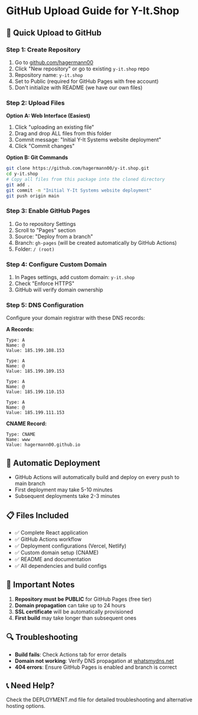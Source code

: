 # GitHub Upload Guide for Y-It.Shop

## 🚀 Quick Upload to GitHub

### Step 1: Create Repository
1. Go to [github.com/hagermann00](https://github.com/hagermann00)
2. Click "New repository" or go to existing `y-it.shop` repo
3. Repository name: `y-it.shop`
4. Set to Public (required for GitHub Pages with free account)
5. Don't initialize with README (we have our own files)

### Step 2: Upload Files
**Option A: Web Interface (Easiest)**
1. Click "uploading an existing file"
2. Drag and drop ALL files from this folder
3. Commit message: "Initial Y-It Systems website deployment"
4. Click "Commit changes"

**Option B: Git Commands**
```bash
git clone https://github.com/hagermann00/y-it.shop.git
cd y-it.shop
# Copy all files from this package into the cloned directory
git add .
git commit -m "Initial Y-It Systems website deployment"
git push origin main
```

### Step 3: Enable GitHub Pages
1. Go to repository Settings
2. Scroll to "Pages" section
3. Source: "Deploy from a branch"
4. Branch: `gh-pages` (will be created automatically by GitHub Actions)
5. Folder: `/ (root)`

### Step 4: Configure Custom Domain
1. In Pages settings, add custom domain: `y-it.shop`
2. Check "Enforce HTTPS"
3. GitHub will verify domain ownership

### Step 5: DNS Configuration
Configure your domain registrar with these DNS records:

**A Records:**
```
Type: A
Name: @
Value: 185.199.108.153

Type: A  
Name: @
Value: 185.199.109.153

Type: A
Name: @
Value: 185.199.110.153

Type: A
Name: @
Value: 185.199.111.153
```

**CNAME Record:**
```
Type: CNAME
Name: www
Value: hagermann00.github.io
```

## 🔧 Automatic Deployment
- GitHub Actions will automatically build and deploy on every push to main branch
- First deployment may take 5-10 minutes
- Subsequent deployments take 2-3 minutes

## 📋 Files Included
- ✅ Complete React application
- ✅ GitHub Actions workflow
- ✅ Deployment configurations (Vercel, Netlify)
- ✅ Custom domain setup (CNAME)
- ✅ README and documentation
- ✅ All dependencies and build configs

## 🚨 Important Notes
1. **Repository must be PUBLIC** for GitHub Pages (free tier)
2. **Domain propagation** can take up to 24 hours
3. **SSL certificate** will be automatically provisioned
4. **First build** may take longer than subsequent ones

## 🔍 Troubleshooting
- **Build fails**: Check Actions tab for error details
- **Domain not working**: Verify DNS propagation at [whatsmydns.net](https://whatsmydns.net)
- **404 errors**: Ensure GitHub Pages is enabled and branch is correct

## 📞 Need Help?
Check the DEPLOYMENT.md file for detailed troubleshooting and alternative hosting options.

